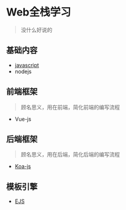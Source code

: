 # Web全栈学习

> 没什么好说的

## 基础内容

- [javascript](javascript/README.md)
- nodejs

## 前端框架

> 顾名思义，用在前端，简化前端的编写流程

- Vue-js

## 后端框架

> 顾名思义，用在后端，简化后端的编写流程

- [Koa-js](koajs/README.md)

## 模板引擎

- [EJS](ejs/README.md)